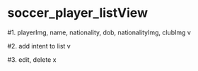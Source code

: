 # soccer_player_listView

#1. playerImg, name, nationality, dob, nationalityImg, clubImg v

#2. add intent to list v

#3. edit, delete x
